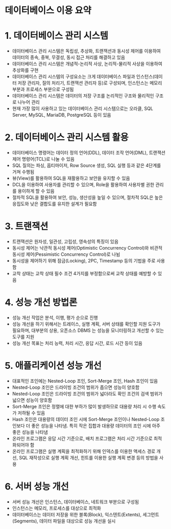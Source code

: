 # 데이터베이스 이용 요약

# 1. 데이터베이스 관리 시스템

- 데이터베이스 관리 시스템은 독립성, 추상화, 트랜잭션과 동시성 제어를 이용하여 데이터의 종속, 중복, 무결성, 동시 접근 처리를 해결하고 있음
- 데이터베이스 관리 시스템은 개념적-논리적 사상, 논리적-물리적 사상을 이용하여 추상화를 구현
- 데이터베이스 관리 시스템의 구성요소는 크게 데이터베이스 파일과 인스턴스(데이터 저장 관리자, 질의 처리기, 트랜잭션 관리자 등)로 구성되며, 인스턴스는 메모리 부분과 프로세스 부분으로 구성됨
- 데이터베이스 관리 시스템은 데이터의 저장 구조를 논리적인 구조와 물리적인 구조로 나누어 관리
- 현재 가장 많이 사용하고 있는 데이터베이스 관리 시스템으로는 오라클, SQL Server, MySQL, MariaDB, PostgreSQL 등이 있음

# 2. 데이터베이스 관리 시스템 활용

- 데이터베이스 명령어는 데이터 정의 언어(DDL), 데이터 조작 언어(DML), 트랜잭션 제어 명령어(TCL)로 나눌 수 있음
- SQL 질의는 파싱, 옵티마이저, Row Source 생성, SQL 실행 등과 같은 4단계를 거쳐 수행됨
- 뷰(View)를 활용하여 SQL을 재활용하고 보안을 유지할 수 있음
- DCL을 이용하여 사용자를 관리할 수 있으며, Role을 활용하여 사용자별 권한 관리를 용이하게 할 수 있음
- 절차적 SQL을 활용하여 보안, 성능, 생산성을 높일 수 있으며, 절차적 SQL은 높은 응집도와 낮은 결합도를 유지한 설계가 필요함

# 3. 트랜잭션

- 트랜잭션은 원자성, 일관성, 고립성, 영속성의 특징이 있음
- 동시성 제어는 낙관적 동시성 제어(Optimistic Concurrency Control)와 비관적 동시성 제어(Pessimistic Concurrency Control)로 나뉨
- 동시성을 제어하기 위해 잠금(Locking), 2PC, Timestamp 등의 기법을 주로 사용함
- 교착 상태는 교착 상태 필수 조건 4가지를 부정함으로써 교착 상태를 예방할 수 있음

# 4. 성능 개선 방법론

- 성능 개선 작업은 분석, 이행, 평가 순으로 진행
- 성능 개선을 하기 위해서는 트레이스, 실행 계획, 서버 상태를 확인할 지원 도구가 필요하며, 대부분의 상용, 오픈소스 DBMS 는 성능을 모니터링하고 개선할 수 있는 도구를 지원
- 성능 개선 목표는 처리 능력, 처리 시간, 응답 시간, 로드 시간 등이 있음

# 5. 애플리케이션 성능 개선

- 대표적인 조인에는 Nested-Loop 조인, Sort-Merge 조인, Hash 조인이 있음
- Nested-Loop 조인은 드라이빙 조건의 범위가 좁으면 성능이 양호함
- Nested-Loop 조인은 드라이빙 조건의 범위가 넓더라도 확인 조건의 검색 범위가 넓으면 성능이 양호함
- Sort-Merge 조인은 정렬에 대한 부하가 많이 발생하므로 대용량 처리 시 수행 속도가 저하될 수 있음
- Hash 조인은 대용량의 데이터 조인 시에 Sort-Merge 조인이나 Nested-Loop 조인보다 더 좋은 성능을 나타냄. 특히 작은 집합과 대용량 데이터의 조인 시에 아주 좋은 성능을 나타냄
- 온라인 프로그램은 응답 시간 기준으로, 배치 프로그램은 처리 시간 기준으로 최적화되어야 함
- 온라인 프로그램은 실행 계획을 최적화하기 위해 인덱스를 이용한 액세스 경로 개선, SQL 재작성으로 실행 계획 개선, 힌트를 이용한 실행 계획 변경 등의 방법을 사용

# 6. 서버 성능 개선

- 서버 성능 개선은 인스턴스, 데이터베이스, 네트워크 부분으로 구성됨
- 인스턴스는 메모리, 프로세스를 대상으로 최적화
- 데이터베이스는 데이터 저장을 위한 블록(Block), 익스텐트(Extents), 세그먼트(Segments), 데이터 파일을 대상으로 성능 개선을 실시